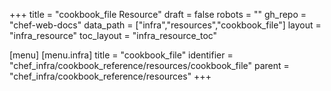 +++
title = "cookbook_file Resource"
draft = false
robots = ""
gh_repo = "chef-web-docs"
data_path = ["infra","resources","cookbook_file"]
layout = "infra_resource"
toc_layout = "infra_resource_toc"

[menu]
  [menu.infra]
    title = "cookbook_file"
    identifier = "chef_infra/cookbook_reference/resources/cookbook_file"
    parent = "chef_infra/cookbook_reference/resources"
+++

<!-- The contents of this page are automatically generated from the cookbook_file.yaml file in the data directory. -->
<!-- To suggest a change, edit the https://github.com/chef/chef/blob/main/lib/chef/resource/cookbook_file.rb file
      and submit a pull request to the https://github.com/chef/chef repository. -->
